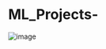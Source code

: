 # ML_Projects-
![image](https://github.com/polpratik68/ML_Projects-/assets/132188237/37179c42-b1f3-4065-8290-8de03198b70c)



